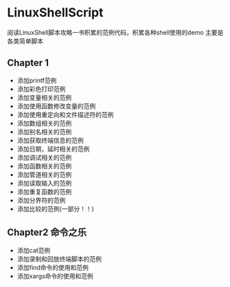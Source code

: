 # LinuxShellScript
阅读LinuxShell脚本攻略一书积累的范例代码，积累各种shell使用的demo
主要是各类简单脚本
## Chapter 1 
* 添加printf范例
* 添加彩色打印范例
* 添加变量相关的范例
* 添加使用函数修改变量的范例
* 添加使用重定向和文件描述符的范例
* 添加数组相关的范例
* 添加别名相关的范例
* 添加获取终端信息的范例
* 添加日期，延时相关的范例
* 添加调试相关的范例
* 添加函数相关的范例
* 添加管道相关的范例
* 添加读取输入的范例
* 添加重复函数的范例
* 添加分界符的范例
* 添加比较的范例(一部分！！)
## Chapter2 命令之乐
* 添加cat范例
* 添加录制和回放终端脚本的范例
* 添加find命令的使用和范例
* 添加xargs命令的使用和范例







